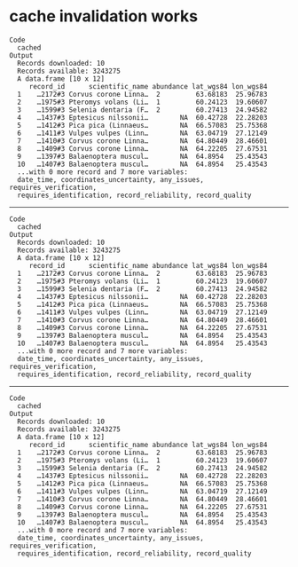 # cache invalidation works

    Code
      cached
    Output
      Records downloaded: 10
      Records available: 3243275
      A data.frame [10 x 12]
         record_id      scientific_name abundance lat_wgs84 lon_wgs84
      1    …2172#3 Corvus corone Linna…  2         63.68183  25.96783
      2    …1975#3 Pteromys volans (Li…  1         60.24123  19.60607
      3    …1599#3 Selenia dentaria (F…  2         60.27413  24.94582
      4    …1437#3 Eptesicus nilssonii…        NA  60.42728  22.28203
      5    …1412#3 Pica pica (Linnaeus…        NA  66.57083  25.75368
      6    …1411#3 Vulpes vulpes (Linn…        NA  63.04719  27.12149
      7    …1410#3 Corvus corone Linna…        NA  64.80449  28.46601
      8    …1409#3 Corvus corone Linna…        NA  64.22205  27.67531
      9    …1397#3 Balaenoptera muscul…        NA  64.8954   25.43543
      10   …1407#3 Balaenoptera muscul…        NA  64.8954   25.43543
      ...with 0 more record and 7 more variables:
      date_time, coordinates_uncertainty, any_issues, requires_verification,
      requires_identification, record_reliability, record_quality

---

    Code
      cached
    Output
      Records downloaded: 10
      Records available: 3243275
      A data.frame [10 x 12]
         record_id      scientific_name abundance lat_wgs84 lon_wgs84
      1    …2172#3 Corvus corone Linna…  2         63.68183  25.96783
      2    …1975#3 Pteromys volans (Li…  1         60.24123  19.60607
      3    …1599#3 Selenia dentaria (F…  2         60.27413  24.94582
      4    …1437#3 Eptesicus nilssonii…        NA  60.42728  22.28203
      5    …1412#3 Pica pica (Linnaeus…        NA  66.57083  25.75368
      6    …1411#3 Vulpes vulpes (Linn…        NA  63.04719  27.12149
      7    …1410#3 Corvus corone Linna…        NA  64.80449  28.46601
      8    …1409#3 Corvus corone Linna…        NA  64.22205  27.67531
      9    …1397#3 Balaenoptera muscul…        NA  64.8954   25.43543
      10   …1407#3 Balaenoptera muscul…        NA  64.8954   25.43543
      ...with 0 more record and 7 more variables:
      date_time, coordinates_uncertainty, any_issues, requires_verification,
      requires_identification, record_reliability, record_quality

---

    Code
      cached
    Output
      Records downloaded: 10
      Records available: 3243275
      A data.frame [10 x 12]
         record_id      scientific_name abundance lat_wgs84 lon_wgs84
      1    …2172#3 Corvus corone Linna…  2         63.68183  25.96783
      2    …1975#3 Pteromys volans (Li…  1         60.24123  19.60607
      3    …1599#3 Selenia dentaria (F…  2         60.27413  24.94582
      4    …1437#3 Eptesicus nilssonii…        NA  60.42728  22.28203
      5    …1412#3 Pica pica (Linnaeus…        NA  66.57083  25.75368
      6    …1411#3 Vulpes vulpes (Linn…        NA  63.04719  27.12149
      7    …1410#3 Corvus corone Linna…        NA  64.80449  28.46601
      8    …1409#3 Corvus corone Linna…        NA  64.22205  27.67531
      9    …1397#3 Balaenoptera muscul…        NA  64.8954   25.43543
      10   …1407#3 Balaenoptera muscul…        NA  64.8954   25.43543
      ...with 0 more record and 7 more variables:
      date_time, coordinates_uncertainty, any_issues, requires_verification,
      requires_identification, record_reliability, record_quality

